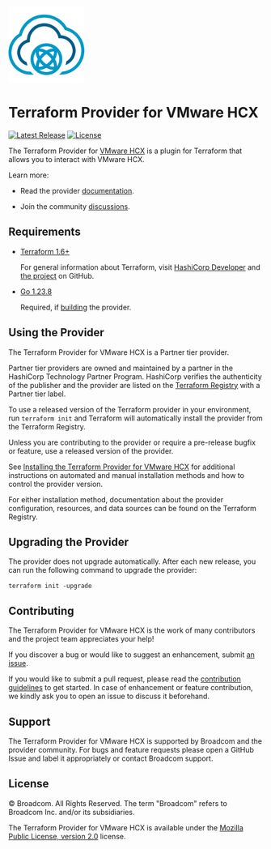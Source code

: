 <!--
© Broadcom. All Rights Reserved.
The term "Broadcom" refers to Broadcom Inc. and/or its subsidiaries.
SPDX-License-Identifier: MPL-2.0
-->

<!-- markdownlint-disable first-line-h1 no-inline-html -->

<img src="docs/images/icon-color.svg" alt="VMware HCX" width="150">

# Terraform Provider for VMware HCX

[![Latest Release](https://img.shields.io/github/v/tag/vmware/terraform-provider-hcx?label=latest%20release&style=for-the-badge)](https://github.com/vmware/terraform-provider-hcx/releases/latest) [![License](https://img.shields.io/github/license/vmware/terraform-provider-hcx.svg?style=for-the-badge)](LICENSE)

The Terraform Provider for [VMware HCX][product-documentation] is a plugin for Terraform that allows you to interact with VMware HCX.

Learn more:

* Read the provider [documentation][provider-documentation].

* Join the community [discussions][provider-discussions].

## Requirements

* [Terraform 1.6+][terraform-install]

    For general information about Terraform, visit [HashiCorp Developer][terraform-install] and [the project][terraform-github] on GitHub.

* [Go 1.23.8][golang-install]

    Required, if [building][provider-build] the provider.

## Using the Provider

The Terraform Provider for VMware HCX is a Partner tier provider.

Partner tier providers are owned and maintained by a partner in the HashiCorp Technology Partner Program. HashiCorp verifies the authenticity of the publisher and the provider are listed on the [Terraform Registry][terraform-registry] with a Partner tier label.

To use a released version of the Terraform provider in your environment, run `terraform init` and Terraform will automatically install the provider from the Terraform Registry.

Unless you are contributing to the provider or require a pre-release bugfix or feature, use a
released version of the provider.

See [Installing the Terraform Provider for VMware HCX][provider-install] for additional instructions on automated and manual installation methods and how to control the provider version.

For either installation method, documentation about the provider configuration, resources, and data sources can be found on the Terraform Registry.

## Upgrading the Provider

The provider does not upgrade automatically. After each new release, you can run the following command to upgrade the provider:

```shell
terraform init -upgrade
```

## Contributing

The Terraform Provider for VMware HCX is the work of many contributors and the project team appreciates your help!

If you discover a bug or would like to suggest an enhancement, submit [an issue][provider-issues].

If you would like to submit a pull request, please read the [contribution guidelines][provider-contributing] to get started. In case of enhancement or feature contribution, we kindly ask you to open an issue to discuss it beforehand.

## Support

The Terraform Provider for VMware HCX is supported by Broadcom and the provider community. For bugs and feature requests please open a GitHub Issue and label it appropriately or contact Broadcom support.

## License

© Broadcom. All Rights Reserved.
The term "Broadcom" refers to Broadcom Inc. and/or its subsidiaries.

The Terraform Provider for VMware HCX is available under the [Mozilla Public License, version 2.0][provider-license] license.

[golang-install]: https://golang.org/doc/install
[product-documentation]: https://docs.vmware.com/en/VMware-Cloud-on-AWS/index.html
[provider-contributing]: CONTRIBUTING.md
[provider-discussions]: https://github.com/vmware/terraform-provider-hcx/discussions
[provider-documentation]: https://registry.terraform.io/providers/vmware/hcx/latest/docs
[provider-build]: docs/build.md
[provider-install]: docs/install.md
[provider-issues]: https://github.com/vmware/terraform-provider-hcx/issues/new/choose
[provider-license]: LICENSE
[terraform-github]: https://github.com/hashicorp/terraform
[terraform-install]: https://developer.hashicorp.com/terraform/install
[terraform-registry]: https://registry.terraform.io

